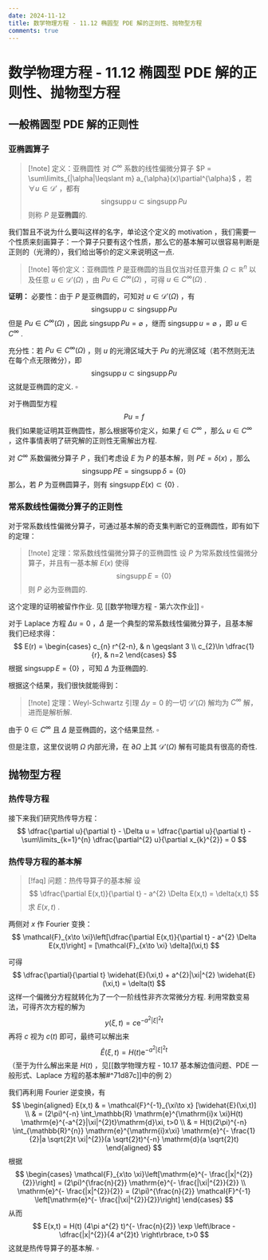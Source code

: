 ```yaml
---
date: 2024-11-12
title: 数学物理方程 - 11.12 椭圆型 PDE 解的正则性、抛物型方程
comments: true
---
```


# 数学物理方程 - 11.12 椭圆型 PDE 解的正则性、抛物型方程

## 一般椭圆型 PDE 解的正则性

### 亚椭圆算子

>[!note] 定义：亚椭圆性
>对 $C^{\infty}$ 系数的线性偏微分算子 $P = \sum\limits_{|\alpha|\leqslant m} a_{\alpha}(x)\partial^{\alpha}$ ，若 $\forall u\in \mathscr{D}'$ ，都有
>$$ \operatorname{sing supp}u \subset \operatorname{sing supp} P u $$
>则称 $P$ 是**亚椭圆**的.

我们暂且不说为什么要叫这样的名字，单论这个定义的 motivation ，我们需要一个性质来刻画算子：一个算子只要有这个性质，那么它的基本解可以很容易判断是正则的（光滑的），我们给出等价的定义来说明这一点.

>[!note] 等价定义：亚椭圆性
>$P$ 是亚椭圆的当且仅当对任意开集 $\Omega \subset \mathbb{R}^{n}$ 以及任意 $u\in \mathscr{D}'(\Omega)$ ，由 $Pu\in C^{\infty}(\Omega)$ ，可得 $u\in C^{\infty}(\Omega)$ .
>

**证明：** 必要性：由于 $P$ 是亚椭圆的，可知对 $u\in \mathscr{D}'(\Omega)$ ，有
$$
\operatorname{sing supp}u \subset \operatorname{sing supp} Pu
$$
但是 $Pu\in C^{\infty}(\Omega)$ ，因此 $\operatorname{sing supp}Pu = \varnothing$ ，继而 $\operatorname{sing supp}u =\varnothing$ ，即 $u\in C^{\infty}$ .

充分性：若 $Pu\in C^{\infty}(\Omega)$ ，则 $u$ 的光滑区域大于 $Pu$ 的光滑区域（若不然则无法在每个点无限微分），即
$$
\operatorname{sing supp}u \subset \operatorname{sing supp}Pu
$$
这就是亚椭圆的定义. $\square$

对于椭圆型方程
$$
Pu = f
$$
我们如果能证明其亚椭圆性，那么根据等价定义，如果 $f\in C^{\infty}$ ，那么 $u\in C^{\infty}$ ，这件事情表明了研究解的正则性无需解出方程.

对 $C^{\infty}$ 系数偏微分算子 $P$ ，我们考虑设 $E$ 为 $P$ 的基本解，则 $PE = \delta(x)$ ，那么
$$
\operatorname{sing supp}PE= \operatorname{sing supp}\delta = \left\lbrace 0 \right\rbrace
$$
那么，若 $P$ 为亚椭圆算子，则有 $\operatorname{sing supp}E(x) \subset \left\lbrace 0 \right\rbrace$ .

### 常系数线性偏微分算子的正则性

对于常系数线性偏微分算子，可通过基本解的奇支集判断它的亚椭圆性，即有如下的定理：

>[!note] 定理：常系数线性偏微分算子的亚椭圆性
>设 $P$ 为常系数线性偏微分算子，并且有一基本解 $E(x)$ 使得
>$$ \operatorname{sing supp}E = \left\lbrace 0 \right\rbrace $$
>则 $P$ 必为亚椭圆的.

这个定理的证明被留作作业. 见 [[数学物理方程 - 第六次作业]] $\square$

对于 Laplace 方程 $\Delta u = 0$ ，$\Delta$ 是一个典型的常系数线性偏微分算子，且基本解我们已经求得：
$$
E(r) = 
\begin{cases}
c_{n} r^{2-n}, & n \geqslant 3 \\
c_{2}\ln \dfrac{1}{r},  & n=2
\end{cases}
$$
根据 $\operatorname{sing supp}E = \left\lbrace 0 \right\rbrace$ ，可知 $\Delta$ 为亚椭圆的.

根据这个结果，我们很快就能得到：

>[!note] 定理：Weyl-Schwartz 引理
>$\Delta y =0$ 的一切 $\mathscr{D}'(\Omega)$ 解均为 $C^{\infty}$ 解，进而是解析解.

由于 $0\in C^{\infty}$ 且 $\Delta$ 是亚椭圆的，这个结果显然. $\square$

但是注意，这里仅说明 $\Omega$ 内部光滑，在 $\partial \Omega$ 上其 $\mathscr{D}'(\Omega)$ 解有可能具有很高的奇性.

## 抛物型方程

### 热传导方程

接下来我们研究热传导方程：
$$
\dfrac{\partial u}{\partial t} - \Delta u = \dfrac{\partial u}{\partial t} - \sum\limits_{k=1}^{n} \dfrac{\partial^{2} u}{\partial x_{k}^{2}} = 0
$$

### 热传导方程的基本解

>[!faq] 问题：热传导算子的基本解
>设
>$$ \dfrac{\partial E(x,t)}{\partial t} - a^{2} \Delta E(x,t) = \delta(x,t) $$
>求 $E(x,t)$ .

两侧对 $x$ 作 Fourier 变换：
$$
\mathcal{F}_{x\to \xi}\left[\dfrac{\partial E(x,t)}{\partial t} - a^{2} \Delta E(x,t)\right] = [\mathcal{F}_{x\to \xi} \delta](\xi,t)
$$

可得
$$
\dfrac{\partial}{\partial t} \widehat{E}(\xi,t) + a^{2}|\xi|^{2} \widehat{E}(\xi,t) = \delta(t)
$$
这样一个偏微分方程就转化为了一个一阶线性非齐次常微分方程. 利用常数变易法，可得齐次方程的解为
$$
y(\xi,t) = c \mathrm{e}^{-a^{2}|\xi|^{2}t}
$$
再将 $c$ 视为 $c(t)$ 即可，最终可以解出来
$$
\widehat{E}(\xi,t) = H(t)\mathrm{e}^{-a^{2}|\xi|^{2}t}
$$
（至于为什么解出来是 $H(t)$ ，见[[数学物理方程 - 10.17 基本解边值问题、PDE 一般形式、Laplace 方程的基本解#^71d87c]]中的例 2）

我们再利用 Fourier 逆变换，有
$$
\begin{aligned}
E(x,t) & = \mathcal{F}^{-1}_{\xi\to x} [\widehat{E}(\xi,t)] \\ 
& = (2\pi)^{-n} \int_\mathbb{R} \mathrm{e}^{\mathrm{i}x \xi}H(t) \mathrm{e}^{-a^{2}|\xi|^{2}t}\mathrm{d}\xi, t>0 \\
& = H(t)(2\pi)^{-n} \int_{\mathbb{R}^{n}} \mathrm{e}^{\mathrm{i}x\xi} \mathrm{e}^{- \frac{1}{2}|a \sqrt{2}t \xi|^{2}}(a \sqrt{2}t)^{-n} \mathrm{d}(a \sqrt{2}t)
\end{aligned}
$$
根据
$$
\begin{cases}
\mathcal{F}_{x\to \xi}\left[\mathrm{e}^{- \frac{|x|^{2}}{2}}\right] = (2\pi)^{\frac{n}{2}} \mathrm{e}^{- \frac{|\xi|^{2}}{2}}  \\
\mathrm{e}^{- \frac{|x|^{2}}{2}} = (2\pi)^{\frac{n}{2}} \mathcal{F}^{-1} \left[\mathrm{e}^{- \frac{|\xi|^{2}}{2}}\right]
\end{cases}
$$
从而
$$
E(x,t) = H(t) (4\pi a^{2} t)^{- \frac{n}{2}} \exp \left\lbrace - \dfrac{|x|^{2}}{4 a^{2}t} \right\rbrace, t>0
$$
这就是热传导算子的基本解. $\square$




